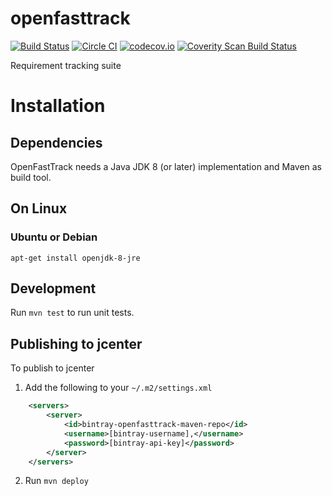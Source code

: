 # openfasttrack

[![Build Status](https://travis-ci.org/hamstercommunity/openfasttrack.svg)](https://travis-ci.org/hamstercommunity/openfasttrack)
[![Circle CI](https://circleci.com/gh/hamstercommunity/openfasttrack.svg?style=svg)](https://circleci.com/gh/hamstercommunity/openfasttrack)
[![codecov.io](https://codecov.io/github/hamstercommunity/openfasttrack/coverage.svg?branch=master)](https://codecov.io/github/hamstercommunity/openfasttrack?branch=master)
[![Coverity Scan Build Status](https://scan.coverity.com/projects/7509/badge.svg)](https://scan.coverity.com/projects/hamstercommunity-openfasttrack)

Requirement tracking suite

# Installation

## Dependencies

OpenFastTrack needs a Java JDK 8 (or later) implementation and Maven as build tool.

## On Linux

### Ubuntu or Debian

    apt-get install openjdk-8-jre

## Development

Run `mvn test` to run unit tests.

## Publishing to jcenter

To publish to jcenter

1. Add the following to your `~/.m2/settings.xml`
```xml
	<servers>
		<server>
			<id>bintray-openfasttrack-maven-repo</id>
			<username>[bintray-username]‚</username>
			<password>[bintray-api-key]</password>
		</server>
	</servers>
```
2. Run `mvn deploy`
